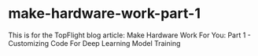 # make-hardware-work-part-1
This is for the TopFlight blog article: Make Hardware Work For You: Part 1 - Customizing Code For Deep Learning Model Training
